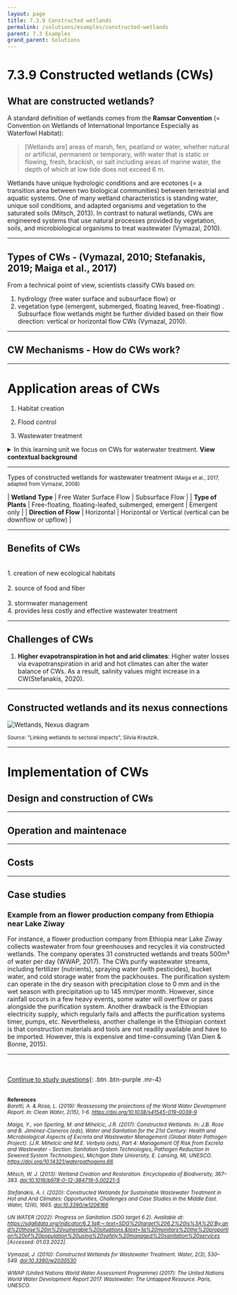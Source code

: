 ```yaml
---
layout: page
title: 7.3.9 Constructed wetlands
permalink: /solutions/examples/constructed-wetlands
parent: 7.3 Examples
grand_parent: Solutions
---
```

# **7.3.9 Constructed wetlands (CWs)**

## What are constructed wetlands? 

A standard definition of wetlands comes from the **Ramsar Convention** (= Convention on Wetlands of International Importance Especially as Waterfowl Habitat):

> [Wetlands are] areas of marsh, fen, peatland or water, whether natural or artificial, permanent or temporary, with water that is static or flowing, fresh, brackish, or salt including areas of marine water, the depth of which at low tide does not exceed 6 m.

Wetlands have unique hydrologic conditions and are ecotones (= a transition area between two biological communities) between terrestrial and aquatic systems. One of many wetland characteristics is standing water, unique soil conditions, and adapted organisms and vegetation to the saturated soils (Mitsch, 2013). In contrast to natural wetlands, CWs are engineered systems that use natural processes provided by vegetation, soils, and microbiological organisms to treat wastewater (Vymazal, 2010).


<hr/>

## Types of CWs - (Vymazal, 2010; Stefanakis, 2019; Maiga et al., 2017)
From a technical point of view, scientists classify CWs based on: 

1. hydrology (free water surface and subsurface flow) or 
2. vegetation type (emergent, submerged, floating leaved, free-floating) . Subsurface flow wetlands might be further divided based on their flow direction: vertical or horizontal flow CWs (Vymazal, 2010).

<hr/>

## CW Mechanisms - How do CWs work?


<hr/>

# **Application areas of CWs**

1. Habitat creation

2. Flood control

3. Wastewater treatment

<details><summary>In this learning unit we focus on CWs for waterwater treatment. <b>View contextual background</b></summary>
<p>
The majority of the global wastewater is not treated. Estimates suggest that industries and municipalities release 80% of untreated wastewaters into the environment every year (WWAP, 2017; Boretti & Rosa, 2019). 
The lack of wastewater collection, treatment and sanitation services is causing unacceptable hygienic, health, and environmental situations worldwide. In 2020, only 54% of the world’s population used safely managed sanitation services (UN Water, 2022). Therefore, incorporating solutions for wastewater treatment is vital to secure human and ecosystem health in the future and can also be done through a nexus approach.
</p></details>



<hr/>

Types of constructed wetlands for wastewater treatment <small> (Maiga et al., 2017, adapted from Vymazal, 2008) </small>

| **Wetland Type**      | Free Water Surface Flow | Subsurface Flow     |
| **Type of Plants**      | Free-floating, floating-leafed, submerged, emergent | Emergent only |
| **Direction of Flow**   | Horizontal        | Horizontal or Vertical (vertical can be downflow or upflow) |

<hr/>


## Benefits of CWs
<br>
1. creation of new ecological habitats <br>
<br>
2. source of food and fiber <br>
<br>
3. stormwater management    
<br>
4. provides less costly and effective wastewater treatment

<hr/>

## Challenges of CWs

1. **Higher evapotranspiration in hot and arid climates**: Higher water losses via evapotranspiration in arid and hot climates can alter the water balance of CWs. As a result, salinity values might increase in a CW(Stefanakis, 2020). 



<hr/>

## Constructed wetlands and its nexus connections

<img src="/wef-nexus-online-course/assets/wetland-nexus.jpg" alt="Wetlands, Nexus diagram">
<p><small>Source: "Linking wetlands to sectoral impacts", Silvia Krautzik.</small></p>
<p><small>   </small></p>

<hr/>

# **Implementation of CWs**

## Design and construction of CWs

<hr/>

## Operation and maintenace 

<hr/>

## Costs

<hr/>

## Case studies 

### Example from an flower production company from Ethiopia near Lake Ziway

For instance, a flower production company from Ethiopia near Lake Ziway collects wastewater from four greenhouses and recycles it via constructed wetlands. The company operates 31 constructed wetlands and treats 500m³ of water per day (WWAP, 2017). The CWs purify wastewater streams, including fertilizer (nutrients), spraying water (with pesticides), bucket water, and cold storage water from the packhouses. The purification system can operate in the dry season with precipitation close to 0 mm and in the wet season with precipitation up to 145 mm/per month. However, since rainfall occurs in a few heavy events, some water will overflow or pass alongside the purification system. Another drawback is the Ethiopian electricity supply, which regularly fails and affects the purification systems timer, pumps, etc. Nevertheless, another challenge in the Ethiopian context is that construction materials and tools are not readily available and have to be imported. However, this is expensive and time-consuming (Van Dien & Bonne, 2015).




<hr/>


<br/> <br/>
[Continue to study questions](https://waterbender231.github.io/wef-nexus-online-course/solutions/questions){: .btn .btn-purple .mr-4}
<br/> <br/>

<small><b>References</b> <br>
<i>Boretti, A. & Rosa, L. (2019): Reassessing the projections of the World Water Development Report. In: Clean Water, 2(15), 1-6. <a href="https://doi.org/10.1038/s41545-019-0039-9">https://doi.org/10.1038/s41545-019-0039-9</a> <br>
<br>
Maiga, Y., von Sperling, M. and Mihelcic, J.R. (2017): Constructed Wetlands. In: J.B. Rose and B. Jiménez-Cisneros (eds), Water and Sanitation for the 21st Century: Health and Microbiological Aspects of Excreta and Wastewater Management (Global Water Pathogen Project). (J.R. Mihelcic and M.E. Verbyla (eds), Part 4: Management Of Risk from Excreta and Wastewater - Section: Sanitation System Technologies, Pathogen Reduction in Sewered System Technologies), Michigan State University, E. Lansing, MI, UNESCO. <a href="https://doi.org/10.14321/waterpathogens.66">https://doi.org/10.14321/waterpathogens.66 </a> <br>
<br>
Mitsch, W. J. (2013): Wetland Creation and Restoration. Encyclopedia of Biodiversity, 367–383. <a href="doi:10.1016/b978-0-12-384719-5.00221-5">doi:10.1016/b978-0-12-384719-5.00221-5</a> <br>
<br>
Stefanakis, A. I. (2020): Constructed Wetlands for Sustainable Wastewater Treatment in Hot and Arid Climates: Opportunities, Challenges and Case Studies in the Middle East. Water, 12(6), 1665. <a href="doi:10.3390/w1206166">doi:10.3390/w1206166</a><br>
<br>
UN WATER (2022): Progress on Sanitation (SDG target 6.2). Available at: <a href="https://sdg6data.org/indicator/6.2.1a#:~:text=SDG%20target%206.2%20is%3A%20'By,and%
20those%20in%20vulnerable%20situations.&text=1a%20monitors%20the%20proportion%20of%20population%20using%20safely%20managed%20sanitation%20services">https://sdg6data.org/indicator/6.2.1a#:~:text=SDG%20target%206.2%20is%3A%20'By,and%20those%20in%20vulnerable%20situations.&text=1a%20monitors%20the%20proportion%20of%20population%20using%20safely%20managed%20sanitation%20services</a> [Accessed: 01.03.2022]. <br>
<br>
Vymazal, J. (2010): Constructed Wetlands for Wastewater Treatment. Water, 2(3), 530–549. <a href="doi:10.3390/w2030530">doi:10.3390/w2030530</a> <br>
<br>
WWAP (United Nations World Water Assessment Programme) (2017): The United Nations World Water Development Report 2017. Wastewater: The Untapped Resource. Paris, UNESCO. <br>
</i> </small>